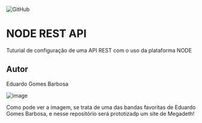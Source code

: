 ![GitHub](https://img.shields.io/github/license/EduGB-max/noderest?style=for-the-badge)

# NODE REST API
Tuturial de configuração de uma API REST com o uso da plataforma NODE
## Autor
Eduardo Gomes Barbosa 

![image](https://user-images.githubusercontent.com/84384908/203303682-928eab7f-dd30-4575-a374-f0b0a21f98cb.png)

Como pode ver a imagem, se trata de uma das bandas favoritas de Eduardo Gomes Barbosa, e nesse repositório será prototizadp um site de Megadeth! 
